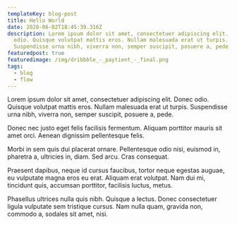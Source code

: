```yaml
---
templateKey: blog-post
title: Hello World
date: 2020-06-02T18:45:39.316Z
description: Lorem ipsum dolor sit amet, consectetuer adipiscing elit. Donec
  odio. Quisque volutpat mattis eros. Nullam malesuada erat ut turpis.
  Suspendisse urna nibh, viverra non, semper suscipit, posuere a, pede.
featuredpost: true
featuredimage: /img/dribbble_-_paytient_-_final.png
tags:
  - blog
  - flow
---
```

Lorem ipsum dolor sit amet, consectetuer adipiscing elit. Donec odio. Quisque volutpat mattis eros. Nullam malesuada erat ut turpis. Suspendisse urna nibh, viverra non, semper suscipit, posuere a, pede.

Donec nec justo eget felis facilisis fermentum. Aliquam porttitor mauris sit amet orci. Aenean dignissim pellentesque felis.

Morbi in sem quis dui placerat ornare. Pellentesque odio nisi, euismod in, pharetra a, ultricies in, diam. Sed arcu. Cras consequat.

Praesent dapibus, neque id cursus faucibus, tortor neque egestas auguae, eu vulputate magna eros eu erat. Aliquam erat volutpat. Nam dui mi, tincidunt quis, accumsan porttitor, facilisis luctus, metus.

Phasellus ultrices nulla quis nibh. Quisque a lectus. Donec consectetuer ligula vulputate sem tristique cursus. Nam nulla quam, gravida non, commodo a, sodales sit amet, nisi.